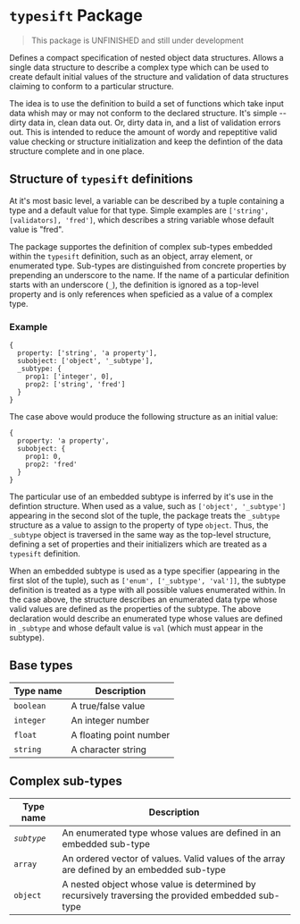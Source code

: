 # `typesift` Package

>This package is UNFINISHED and still under development

Defines a compact specification of nested object data structures. Allows a single data structure to describe a complex type which can be used to create default initial values of the structure and validation of data structures claiming to conform to a particular structure.

The idea is to use the definition to build a set of functions which take input data whish may or may not conform to the declared structure. It's simple -- dirty data in, clean data out.  Or, dirty data in, and a list of validation errors out.  This is intended to reduce the amount of wordy and repeptitive valid value checking or structure initialization and keep the defintion of the data structure complete and in one place.

## Structure of `typesift` definitions

At it's most basic level, a variable can be described by a tuple containing a type and a default value for that type.  Simple examples are `['string', [validators], 'fred']`, which describes a string variable whose default value is "fred".

The package supportes the definition of complex sub-types embedded within the `typesift` definition, such as an object, array element, or enumerated type. Sub-types are distinguished from concrete properties by prepending an underscore to the name. If the name of a particular definition starts with an underscore (`_`), the definition is ignored as a top-level property and is only references when speficied as a value of a complex type.

### Example

```
{
  property: ['string', 'a property'],
  subobject: ['object', '_subtype'],
  _subtype: {
    prop1: ['integer', 0],
    prop2: ['string', 'fred']
  }
}
```

The case above would produce the following structure as an initial value:

```
{
  property: 'a property',
  subobject: {
    prop1: 0,
    prop2: 'fred'
  }
}
```

The particular use of an embedded subtype is inferred by it's use in the defintion structure.  When used as a value, such as `['object', '_subtype']` appearing in the second slot of the tuple, the package treats the `_subtype` structure as a value to assign to the property of type `object`.  Thus, the `_subtype` object is traversed in the same way as the top-level structure, defining a set of properties and their initializers which are treated as a `typesift` definition.

When an embedded subtype is used as a type specifier (appearing in the first slot of the tuple), such as `['enum', ['_subtype', 'val']]`, the subtype definition is treated as a type with all possible values enumerated within. In the case above, the structure describes an enumerated data type whose valid values are defined as the properties of the subtype.  The above declaration would describe an enumerated type whose values are defined in `_subtype` and whose default value is `val` (which must appear in the subtype).

## Base types

| Type name | Description |
| --- | --- | 
| `boolean` | A true/false value |
| `integer` | An integer number |
| `float` | A floating point number |
| `string` | A character string | 

## Complex sub-types

| Type name | Description |
| --- | --- | 
| _`subtype`_| An enumerated type whose values are defined in an embedded sub-type |
| `array` | An ordered vector of values. Valid values of the array are defined by an embedded sub-type |
| `object` | A nested object whose value is determined by recursively traversing the provided embedded sub-type |

